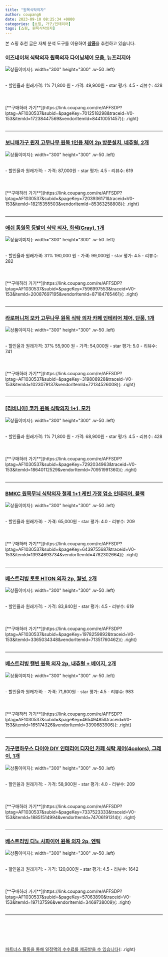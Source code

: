 ```yaml
---
title: "원목식탁의자"
author: coupang6
date: 2023-09-10 08:25:34 +0800
categories: [쇼핑, 가구/인테리어]
tags: [쇼핑, 원목식탁의자]
---
```


본 쇼핑 추천 글은 자체 분석 도구를 이용하여 [**상품**](https://link.coupang.com/a/bao1ui)을 추천하고 있습니다.

### [이즈네이처 식탁의자 원목의자 다이닝체어 모음, 뉴프리지아](https://link.coupang.com/re/AFFSDP?lptag=AF1030537&subid=&pageKey=7012518298&traceid=V0-153&itemId=17238447569&vendorItemId=84410051457)

![상품이미지](https://thumbnail10.coupangcdn.com/thumbnails/remote/230x230ex/image/vendor_inventory/c7cc/0f8ac3e8abfedeaa146cab76cac5485c98d025ced959875f8d4e08ef76ab.JPG){: width="300" height="300" .w-50 .left}


<br>
- 할인율과 원래가격: 1%  71,800   원
- 가격: 49,900원
- star 평가: 4.5
- 리뷰수: 428
<br>
<br>
<br>
<br>
[**구매하러 가기**](https://link.coupang.com/re/AFFSDP?lptag=AF1030537&subid=&pageKey=7012518298&traceid=V0-153&itemId=17238447569&vendorItemId=84410051457){: .right}
<br>
<br>

---

### [보니애가구 윈저 고무나무 원목 1인용 체어 2p 방문설치, 네츄럴, 2개](https://link.coupang.com/re/AFFSDP?lptag=AF1030537&subid=&pageKey=7203936171&traceid=V0-153&itemId=18215355503&vendorItemId=85363258808)

![상품이미지](https://thumbnail6.coupangcdn.com/thumbnails/remote/230x230ex/image/rs_quotation_api/rcy7ply5/e849d345de9849649d3d382854de7828.jpg){: width="300" height="300" .w-50 .left}


<br>
- 할인율과 원래가격: 
- 가격: 87,000원
- star 평가: 4.5
- 리뷰수: 619
<br>
<br>
<br>
<br>
[**구매하러 가기**](https://link.coupang.com/re/AFFSDP?lptag=AF1030537&subid=&pageKey=7203936171&traceid=V0-153&itemId=18215355503&vendorItemId=85363258808){: .right}
<br>
<br>

---

### [애쉬 통원목 등받이 식탁 의자, 회색(Gray), 1개](https://link.coupang.com/re/AFFSDP?lptag=AF1030537&subid=&pageKey=7596997553&traceid=V0-153&itemId=20087697195&vendorItemId=87184765461)

![상품이미지](https://thumbnail7.coupangcdn.com/thumbnails/remote/230x230ex/image/vendor_inventory/89e5/c7101484204c13e9b5e2a99626b28df4df7d2acee8ccdba7a40d2eb56152.jpg){: width="300" height="300" .w-50 .left}


<br>
- 할인율과 원래가격: 31%  190,000   원
- 가격: 99,000원
- star 평가: 4.5
- 리뷰수: 282
<br>
<br>
<br>
<br>
[**구매하러 가기**](https://link.coupang.com/re/AFFSDP?lptag=AF1030537&subid=&pageKey=7596997553&traceid=V0-153&itemId=20087697195&vendorItemId=87184765461){: .right}
<br>
<br>

---

### [라로퍼니처 모카 고무나무 원목 식탁 의자 카페 인테리어 체어, 단품, 1개](https://link.coupang.com/re/AFFSDP?lptag=AF1030537&subid=&pageKey=319808928&traceid=V0-153&itemId=1023079137&vendorItemId=72134526008)

![상품이미지](https://thumbnail7.coupangcdn.com/thumbnails/remote/230x230ex/image/vendor_inventory/dbf2/bfe84b2a165a27b6d0b4b23c7212f6ccce1f8ba164c3bf5d1955c2fb8fb7.jpg){: width="300" height="300" .w-50 .left}


<br>
- 할인율과 원래가격: 37%  55,900   원
- 가격: 54,000원
- star 평가: 5.0
- 리뷰수: 741
<br>
<br>
<br>
<br>
[**구매하러 가기**](https://link.coupang.com/re/AFFSDP?lptag=AF1030537&subid=&pageKey=319808928&traceid=V0-153&itemId=1023079137&vendorItemId=72134526008){: .right}
<br>
<br>

---

### [[리비니아] 코카 원목 식탁의자 1+1, 모카](https://link.coupang.com/re/AFFSDP?lptag=AF1030537&subid=&pageKey=7292034963&traceid=V0-153&itemId=18640112529&vendorItemId=70951991360)

![상품이미지](https://thumbnail6.coupangcdn.com/thumbnails/remote/230x230ex/image/vendor_inventory/99e8/cc49047384f455babd109c1afb3a8543b0ae9af3797d30e78f1e2312887e.jpg){: width="300" height="300" .w-50 .left}


<br>
- 할인율과 원래가격: 1%  71,800   원
- 가격: 68,900원
- star 평가: 4.5
- 리뷰수: 428
<br>
<br>
<br>
<br>
[**구매하러 가기**](https://link.coupang.com/re/AFFSDP?lptag=AF1030537&subid=&pageKey=7292034963&traceid=V0-153&itemId=18640112529&vendorItemId=70951991360){: .right}
<br>
<br>

---

### [BMKC 원목무늬 식탁의자 철제 1+1 케빈 가정 업소 인테리어, 블랙](https://link.coupang.com/re/AFFSDP?lptag=AF1030537&subid=&pageKey=6439755687&traceid=V0-153&itemId=13934693734&vendorItemId=4782302664)

![상품이미지](https://thumbnail8.coupangcdn.com/thumbnails/remote/230x230ex/image/vendor_inventory/a330/89cc1998cb85b1bfaf611c869c833b714663673f44cd661eb5233ed07c0b.jpg){: width="300" height="300" .w-50 .left}


<br>
- 할인율과 원래가격: 
- 가격: 65,000원
- star 평가: 4.0
- 리뷰수: 209
<br>
<br>
<br>
<br>
[**구매하러 가기**](https://link.coupang.com/re/AFFSDP?lptag=AF1030537&subid=&pageKey=6439755687&traceid=V0-153&itemId=13934693734&vendorItemId=4782302664){: .right}
<br>
<br>

---

### [베스트리빙 토토 HTON 의자 2p, 월넛, 2개](https://link.coupang.com/re/AFFSDP?lptag=AF1030537&subid=&pageKey=1978259892&traceid=V0-153&itemId=3365034348&vendorItemId=71351760462)

![상품이미지](https://thumbnail6.coupangcdn.com/thumbnails/remote/230x230ex/image/retail/images/2020/08/14/11/8/f495a5b3-9ede-45fa-aba9-0903d51b5a38.jpg){: width="300" height="300" .w-50 .left}


<br>
- 할인율과 원래가격: 
- 가격: 83,840원
- star 평가: 4.5
- 리뷰수: 619
<br>
<br>
<br>
<br>
[**구매하러 가기**](https://link.coupang.com/re/AFFSDP?lptag=AF1030537&subid=&pageKey=1978259892&traceid=V0-153&itemId=3365034348&vendorItemId=71351760462){: .right}
<br>
<br>

---

### [베스트리빙 캘빈 원목 의자 2p, 내츄럴 + 베이지, 2개](https://link.coupang.com/re/AFFSDP?lptag=AF1030537&subid=&pageKey=46549485&traceid=V0-153&itemId=165174326&vendorItemId=3390683906)

![상품이미지](https://thumbnail9.coupangcdn.com/thumbnails/remote/230x230ex/image/retail/images/2017/11/07/18/6/98529005-4dec-4208-8851-52c9f4a7f446.jpg){: width="300" height="300" .w-50 .left}


<br>
- 할인율과 원래가격: 
- 가격: 71,800원
- star 평가: 4.5
- 리뷰수: 983
<br>
<br>
<br>
<br>
[**구매하러 가기**](https://link.coupang.com/re/AFFSDP?lptag=AF1030537&subid=&pageKey=46549485&traceid=V0-153&itemId=165174326&vendorItemId=3390683906){: .right}
<br>
<br>

---

### [가구앤하우스 다이야 DIY 인테리어 디자인 카페 식탁 체어(4colors), 그레이, 1개](https://link.coupang.com/re/AFFSDP?lptag=AF1030537&subid=&pageKey=7337523333&traceid=V0-153&itemId=18851514994&vendorItemId=74706191314)

![상품이미지](https://thumbnail9.coupangcdn.com/thumbnails/remote/230x230ex/image/vendor_inventory/2ac0/ca6000cac121f73585449a4c4e98217e74e4ccd6930eeb9d284ba333a0e6.jpg){: width="300" height="300" .w-50 .left}


<br>
- 할인율과 원래가격: 
- 가격: 58,900원
- star 평가: 4.0
- 리뷰수: 209
<br>
<br>
<br>
<br>
[**구매하러 가기**](https://link.coupang.com/re/AFFSDP?lptag=AF1030537&subid=&pageKey=7337523333&traceid=V0-153&itemId=18851514994&vendorItemId=74706191314){: .right}
<br>
<br>

---

### [베스트리빙 디노 사파이어 원목 의자 2p, 엔틱](https://link.coupang.com/re/AFFSDP?lptag=AF1030537&subid=&pageKey=57063890&traceid=V0-153&itemId=197137596&vendorItemId=3469738009)

![상품이미지](https://thumbnail8.coupangcdn.com/thumbnails/remote/230x230ex/image/retail/images/2017/12/28/18/6/530f9f9d-38aa-4342-973a-e3da1e8e389f.jpg){: width="300" height="300" .w-50 .left}


<br>
- 할인율과 원래가격: 
- 가격: 120,000원
- star 평가: 4.5
- 리뷰수: 1642
<br>
<br>
<br>
<br>
[**구매하러 가기**](https://link.coupang.com/re/AFFSDP?lptag=AF1030537&subid=&pageKey=57063890&traceid=V0-153&itemId=197137596&vendorItemId=3469738009){: .right}
<br>
<br>

---
<br><br><br><br><br> [파트너스 활동을 통해 일정액의 수수료를 제공받을 수 있습니다](https://link.coupang.com/a/bao1ui){: .right}